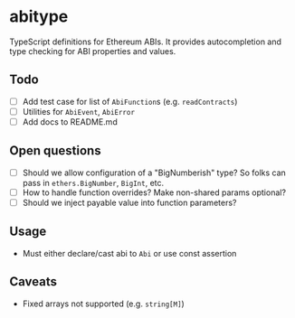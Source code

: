 # abitype

TypeScript definitions for Ethereum ABIs. It provides autocompletion and type checking for ABI properties and values.

## Todo

- [ ] Add test case for list of `AbiFunction`s (e.g. `readContracts`)
- [ ] Utilities for `AbiEvent`, `AbiError`
- [ ] Add docs to README.md

## Open questions

- [ ] Should we allow configuration of a "BigNumberish" type? So folks can pass in `ethers.BigNumber`, `BigInt`, etc.
- [ ] How to handle function overrides? Make non-shared params optional?
- [ ] Should we inject payable value into function parameters?

## Usage

- Must either declare/cast abi to `Abi` or use const assertion

## Caveats

- Fixed arrays not supported (e.g. `string[M]`)
